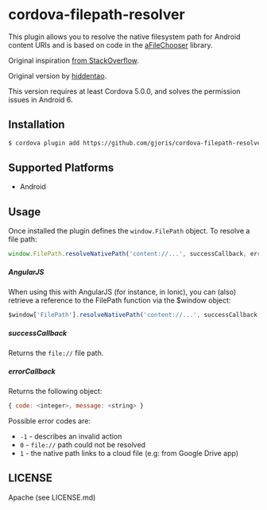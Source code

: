# cordova-filepath-resolver

This plugin allows you to resolve the native filesystem path for Android content 
URIs and is based on code in the [aFileChooser](https://github.com/iPaulPro/aFileChooser/blob/master/aFileChooser/src/com/ipaulpro/afilechooser/utils/FileUtils.java) library.

Original inspiration [from StackOverflow](http://stackoverflow.com/questions/20067508/get-real-path-from-uri-android-kitkat-new-storage-access-framework).

Original version by [hiddentao](https://github.com/hiddentao/cordova-plugin-filepath). 

This version requires at least Cordova 5.0.0, and solves the permission issues in Android 6.

## Installation

```bash
$ cordova plugin add https://github.com/gjoris/cordova-filepath-resolver.git
```

## Supported Platforms

* Android

## Usage

Once installed the plugin defines the `window.FilePath` object. To resolve a 
file path:

```js
window.FilePath.resolveNativePath('content://...', successCallback, errorCallback);
```

##### AngularJS

When using this with AngularJS (for instance, in Ionic), you can (also) retrieve a reference to the FilePath function via the $window object:

```js
$window['FilePath'].resolveNativePath('content://...', successCallback, errorCallback);
```

##### successCallback
Returns the ``file://`` file path.

##### errorCallback
Returns the following object:
```js
{ code: <integer>, message: <string> }
```
Possible error codes are:
* ``-1`` - describes an invalid action
* ``0`` - ``file://`` path could not be resolved
* ``1`` - the native path links to a cloud file (e.g: from Google Drive app)

## LICENSE

Apache (see LICENSE.md)


